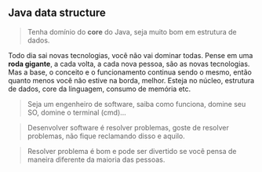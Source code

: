 ## Java data structure

> Tenha domínio do **core** do Java, seja muito bom em estrutura de dados.

Todo dia sai novas tecnologias, você não vai dominar todas. Pense em uma **roda gigante**, a cada volta, a cada nova pessoa, são as novas tecnologias.
Mas a base, o conceito e o funcionamento continua sendo o mesmo, então quanto menos você não estive na borda, melhor. Esteja no núcleo, estrutura de dados, core
da linguagem, consumo de memória etc. 

> Seja um engenheiro de software, saiba como funciona, domine seu SO, domine o terminal (cmd)...

> Desenvolver software é resolver problemas, goste de resolver problemas, não fique reclamando disso e aquilo. 

> Resolver problema é bom e pode ser divertido se você pensa de maneira diferente da maioria das pessoas.

